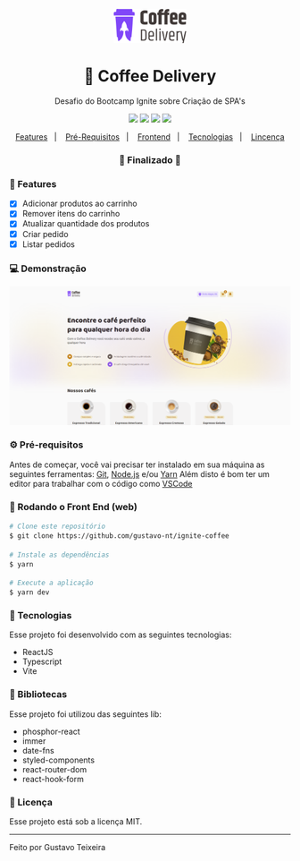 <p align="center">
  <img src="https://github.com/gustavo-nt/ignite-coffee/blob/master/src/assets/logo.svg" alt="Coffee delivery" width="130"/>
</p>

<h1 align="center">
    🚀 Coffee Delivery
</h1>
<p align="center">Desafio do Bootcamp Ignite sobre Criação de SPA's</p>

<p align="center">
  <img src="https://img.shields.io/badge/react%20version-18.0.1-informational"/>
  <img src="https://img.shields.io/badge/score-10.00-important" />
  <img src="https://img.shields.io/badge/last%20commit-november-blue" />
  <img src="https://img.shields.io/badge/license-MIT-success"/>
</p>

<p align="center">
  <a href="#-features">Features</a>&nbsp;&nbsp;&nbsp;|&nbsp;&nbsp;&nbsp;
  <a href="#-pré-requisitos">Pré-Requisitos</a>&nbsp;&nbsp;&nbsp;|&nbsp;&nbsp;&nbsp;
  <a href="#-rodando-a-aplicação-web">Frontend</a>&nbsp;&nbsp;&nbsp;|&nbsp;&nbsp;&nbsp;
  <a href="#-tecnologias">Tecnologias</a>&nbsp;&nbsp;&nbsp;|&nbsp;&nbsp;&nbsp;
  <a href="#-licença">Lincença</a>
</p>

<h3 align="center"> 
🚧  Finalizado  🚧
</h3>

### 📎 Features

- [x] Adicionar produtos ao carrinho
- [x] Remover itens do carrinho
- [x] Atualizar quantidade dos produtos
- [x] Criar pedido
- [x] Listar pedidos

### 💻 Demonstração
<img src="https://github.com/gustavo-nt/ignite-coffee/blob/master/src/assets/cover.png" alt="Imagem de demonstração" />

### ⚙ Pré-requisitos

Antes de começar, você vai precisar ter instalado em sua máquina as seguintes ferramentas:
[Git](https://git-scm.com), [Node.js](https://nodejs.org/en/) e/ou [Yarn](https://https://yarnpkg.com/) 
Além disto é bom ter um editor para trabalhar com o código como [VSCode](https://code.visualstudio.com/)

### 🎲 Rodando o Front End (web)

```bash
# Clone este repositório
$ git clone https://github.com/gustavo-nt/ignite-coffee

# Instale as dependências
$ yarn

# Execute a aplicação
$ yarn dev
```

### 🚀 Tecnologias

Esse projeto foi desenvolvido com as seguintes tecnologias:

- ReactJS
- Typescript
- Vite

### 📕 Bibliotecas

Esse projeto foi utilizou das seguintes lib:

- phosphor-react
- immer
- date-fns
- styled-components
- react-router-dom
- react-hook-form

### 📝 Licença

Esse projeto está sob a licença MIT.

<hr/>

Feito por Gustavo Teixeira
